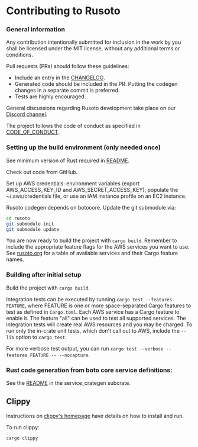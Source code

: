 # Contributing to Rusoto

### General information

Any contribution intentionally submitted for inclusion in the work by you shall be licensed under the MIT license, without any additional terms or conditions.

Pull requests (PRs) should follow these guidelines:
* Include an entry in the [CHANGELOG](CHANGELOG.md).
* Generated code should be included in the PR.  Putting the codegen changes in a separate commit is preferred.
* Tests are highly encouraged.

General discussions regarding Rusoto development take place on our [Discord channel][discord-invite].

The project follows the code of conduct as specified in [CODE_OF_CONDUCT](CODE_OF_CONDUCT.md).

### Setting up the build environment (only needed once)

See minimum version of Rust required in [README](README.md).

Check out code from GitHub.

Set up AWS credentials: environment variables (export AWS_ACCESS_KEY_ID and
AWS_SECRET_ACCESS_KEY), populate the ~/.aws/credentials file, or use an
IAM instance profile on an EC2 instance.

Rusoto codegen depends on botocore.  Update the git submodule via:

``` bash
cd rusoto
git submodule init
git submodule update
```

You are now ready to build the project with `cargo build`.
Remember to include the appropriate feature flags for the AWS services you want to use.
See [rusoto.org](https://www.rusoto.org/supported-aws-services.html) for a table of available services and their Cargo feature names.

### Building after initial setup

Build the project with `cargo build`.

Integration tests can be executed by running `cargo test --features FEATURE`, where FEATURE is one or more space-separated Cargo features to test as defined in `Cargo.toml`.
Each AWS service has a Cargo feature to enable it.
The feature "all" can be used to test all supported services.
The integration tests will create real AWS resources and you may be charged.
To run only the in-crate unit tests, which don't call out to AWS, include the `--lib` option to `cargo test`.

For more verbose test output, you can run `cargo test --verbose --features FEATURE -- --nocapture`.

### Rust code generation from boto core service definitions:

See the [README](service_crategen/README.md) in the service_crategen subcrate.

## Clippy

Instructions on [clippy's homepage](https://github.com/Manishearth/rust-clippy) have details on how to install and run.

To run clippy:

`cargo clippy`

[discord-invite]: https://discordapp.com/invite/WMJ4DWp "Discord channel invite"
